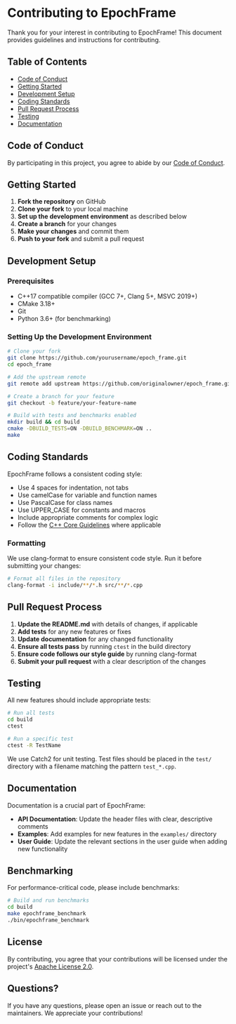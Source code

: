 # Contributing to EpochFrame

Thank you for your interest in contributing to EpochFrame! This document provides guidelines and instructions for contributing.

## Table of Contents

- [Code of Conduct](#code-of-conduct)
- [Getting Started](#getting-started)
- [Development Setup](#development-setup)
- [Coding Standards](#coding-standards)
- [Pull Request Process](#pull-request-process)
- [Testing](#testing)
- [Documentation](#documentation)

## Code of Conduct

By participating in this project, you agree to abide by our [Code of Conduct](CODE_OF_CONDUCT.md).

## Getting Started

1. **Fork the repository** on GitHub
2. **Clone your fork** to your local machine
3. **Set up the development environment** as described below
4. **Create a branch** for your changes
5. **Make your changes** and commit them
6. **Push to your fork** and submit a pull request

## Development Setup

### Prerequisites

- C++17 compatible compiler (GCC 7+, Clang 5+, MSVC 2019+)
- CMake 3.18+
- Git
- Python 3.6+ (for benchmarking)

### Setting Up the Development Environment

```bash
# Clone your fork
git clone https://github.com/yourusername/epoch_frame.git
cd epoch_frame

# Add the upstream remote
git remote add upstream https://github.com/originalowner/epoch_frame.git

# Create a branch for your feature
git checkout -b feature/your-feature-name

# Build with tests and benchmarks enabled
mkdir build && cd build
cmake -DBUILD_TESTS=ON -DBUILD_BENCHMARK=ON ..
make
```

## Coding Standards

EpochFrame follows a consistent coding style:

- Use 4 spaces for indentation, not tabs
- Use camelCase for variable and function names
- Use PascalCase for class names
- Use UPPER_CASE for constants and macros
- Include appropriate comments for complex logic
- Follow the [C++ Core Guidelines](https://isocpp.github.io/CppCoreGuidelines/CppCoreGuidelines) where applicable

### Formatting

We use clang-format to ensure consistent code style. Run it before submitting your changes:

```bash
# Format all files in the repository
clang-format -i include/**/*.h src/**/*.cpp
```

## Pull Request Process

1. **Update the README.md** with details of changes, if applicable
2. **Add tests** for any new features or fixes
3. **Update documentation** for any changed functionality
4. **Ensure all tests pass** by running `ctest` in the build directory
5. **Ensure code follows our style guide** by running clang-format
6. **Submit your pull request** with a clear description of the changes

## Testing

All new features should include appropriate tests:

```bash
# Run all tests
cd build
ctest

# Run a specific test
ctest -R TestName
```

We use Catch2 for unit testing. Test files should be placed in the `test/` directory with a filename matching the pattern `test_*.cpp`.

## Documentation

Documentation is a crucial part of EpochFrame:

- **API Documentation**: Update the header files with clear, descriptive comments
- **Examples**: Add examples for new features in the `examples/` directory
- **User Guide**: Update the relevant sections in the user guide when adding new functionality

## Benchmarking

For performance-critical code, please include benchmarks:

```bash
# Build and run benchmarks
cd build
make epochframe_benchmark
./bin/epochframe_benchmark
```

## License

By contributing, you agree that your contributions will be licensed under the project's [Apache License 2.0](LICENSE).

## Questions?

If you have any questions, please open an issue or reach out to the maintainers. We appreciate your contributions!
